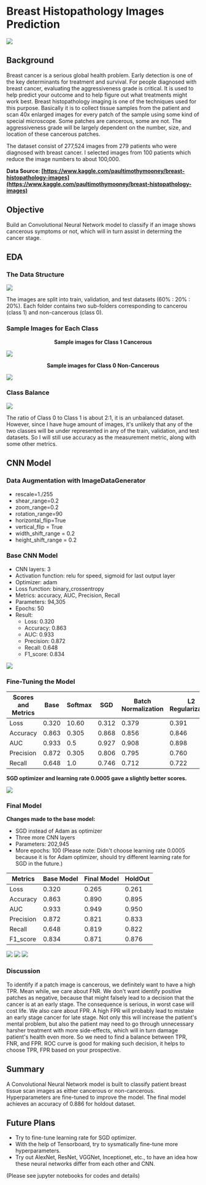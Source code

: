 # **Breast Histopathology Images Prediction**

![](images/bc.jpg)

## **Background**

Breast cancer is a serious global health problem. Early detection is one of the key determinants for treatment and survival. For people diagnosed with breast cancer, evaluating the aggressiveness grade is critical. It is used to help predict your outcome and to help figure out what treatments might work best. Breast histopathology imaging is one of the techniques used for this purpose. Basically it is to collect tissue samples from the patient and scan 40x enlarged images for every patch of the sample using some kind of special microscope. Some patches are cancerous, some are not. The aggressiveness grade will be largely dependent on the number, size, and location of these cancerous patches. 

The dataset consist of 277,524 images from 279 patients who were diagnosed with breast cancer. I selected images from 100 patients which reduce the image numbers to about 100,000. 

**Data Source: [https://www.kaggle.com/paultimothymooney/breast-histopathology-images](https://www.kaggle.com/paultimothymooney/breast-histopathology-images)**
<br>

## **Objective**

Build an Convolutional Neural Network model to classify if an image shows cancerous symptoms or not, which will in turn assist in determing the cancer stage.

## **EDA**

### **The Data Structure**

![](images/DataStructure.jpg)

The images are split into train, validation, and test datasets (60% : 20% : 20%). Each folder contains two sub-folders corresponding to cancerou (class 1) and non-cancerous (class 0).

### **Sample Images for Each Class**

**<p align="center">Sample images for Class 1 Cancerous</p>**

![](images/class1.jpg)

**<p align="center">Sample images for Class 0 Non-Cancerous</p>**

![](images/class0.jpg)

### **Class Balance**
![](images/class.jpg)

The ratio of Class 0 to Class 1 is about 2:1, it is an unbalanced dataset. However, since I have huge amount of images, it's unlikely that any of the two  classes will be under represented in any of the train, validation, and test datasets. So I will still use accuracy as the measurement metric, along with some other metrics. 

## **CNN Model**

### **Data Augmentation with ImageDataGenerator**

* rescale=1./255
* shear_range=0.2
* zoom_range=0.2
* rotation_range=90
* horizontal_flip=True
* vertical_flip = True
* width_shift_range = 0.2
* height_shift_range = 0.2

### **Base CNN Model**

* CNN layers: 3
* Activation function: relu for speed, sigmoid for last output layer
* Optimizer: adam
* Loss function: binary_crossentropy
* Metrics: accuracy, AUC, Precision, Recall
* Parameters: 94,305
* Epochs: 50
* Result: 
    * Loss: 0.320
    * Accuracy: 0.863
    * AUC: 0.933
    * Precision: 0.872
    * Recall: 0.648
    * F1_score: 0.834

![](images/base_model.jpg)

### **Fine-Tuning the Model**

Scores and Metrics | Base | Softmax | SGD | Batch Normalization | L2 Regularization | lr 0.01 | lr 0.0005 | lr 0.0001
------------ | ------------- | ------------- | ------------- | ------------- | ------------- | ------------- | ------------- | ------------- 
Loss | 0.320 | 10.60 | 0.312 | 0.379 | 0.391 | 0.410 | 0.297 | 0.327
Accuracy | 0.863 | 0.305 | 0.868 | 0.856 | 0.846 | 0.826 | 0.874 | 0.858
AUC | 0.933 | 0.5 | 0.927 | 0.908 | 0.898 | 0.869 | 0.934 | 0.923
Precision | 0.872 | 0.305 | 0.806 | 0.795 | 0.760 | 0.742 | 0.823 | 0.804 | 
Recall | 0.648 | 1.0 | 0.746 | 0.712 | 0.722 | 0.660 | 0.747 | 0.726 |

**SGD optimizer and learning rate 0.0005 gave a slightly better scores.**

![](images/sgd.jpg)

### **Final Model**

**Changes made to the base model:**

* SGD instead of Adam as optimizer
* Three more CNN layers
* Parameters: 202,945
* More epochs: 100
(Please note: Didn't choose learning rate 0.0005 because it is for Adam optimizer, should try different learning rate for SGD in the future.)

Metrics | Base Model | Final Model | HoldOut
------------ | ------------- | ------------- | -------------
Loss | 0.320 | 0.265 | 0.261
Accuracy | 0.863 | 0.890 | 0.895
AUC  | 0.933 | 0.949 | 0.950
Precision | 0.872 | 0.821 | 0.833
Recall | 0.648 | 0.819 | 0.822
F1_score  | 0.834 | 0.871 | 0.876

![](images/more.jpg)
![](images/final_cf_matrix.jpg)
![](images/roc.jpg)

### **Discussion**

To identify if a patch image is cancerous, we definitely want to have a high TPR. Mean while, we care about FNR. We don't want identify positive patches as negative, because that might falsely lead to a decision that the cancer is at an early stage. The consequence is serious, in worst case will cost life. We also care about FPR. A high FPR will probably lead to mistake an early stage cancer for late stage. Not only this will increase the patient's mental problem, but also the patient may need to go through unnecessary harsher treatment with more side-effects, which will in turn damage patient's health even more. So we need to find a balance between TPR, FNR, and FPR. ROC curve is good for making such decision, it helps to choose TPR, FPR based on your prospective. 

## **Summary**

A Convolutional Neural Network model is built to classify patient breast tissue scan images as either cancerous or non-cancerous. Hyperparameters are fine-tuned to improve the model. The final model achieves an accuracy of 0.886 for holdout dataset.

## **Future Plans**

* Try to fine-tune learning rate for SGD optimizer.
* With the help of Tensorboard, try to sysmatically fine-tune more hyperparameters.
* Try out AlexNet, ResNet, VGGNet, Inceptionet, etc., to have an idea how these neural networks differ from each other and CNN.

(Please see jupyter notebooks for codes and details)
